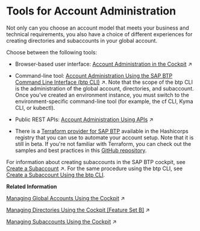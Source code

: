 <!-- loio6bdb3a7170b84254bfaf0df52a112980 -->

# Tools for Account Administration

Not only can you choose an account model that meets your business and technical requirements, you also have a choice of different experiences for creating directories and subaccounts in your global account.

Choose between the following tools:

-   Browser-based user interface: [Account Administration in the Cockpit](https://help.sap.com/viewer/65de2977205c403bbc107264b8eccf4b/Cloud/en-US/8061ecc529d74465b2b9566a634943ec.html "Learn about frequent administrative tasks you can perform using the SAP BTP cockpit, such as managing global accounts, directories, subaccounts, entitlements, and members.") :arrow_upper_right:

-   Command-line tool: [Account Administration Using the SAP BTP Command Line Interface (btp CLI)](https://help.sap.com/viewer/65de2977205c403bbc107264b8eccf4b/Cloud/en-US/7c6df2db6332419ea7a862191525377c.html "Use the SAP BTP command line interface (btp CLI) for all account administration tasks, such as creating or updating subaccounts, authorization management, and working with service brokers and platforms. It is an alternative to the SAP BTP cockpit for users who like to work in a terminal or want to automate operations using scripts.") :arrow_upper_right:. Note that the scope of the btp CLI is the administration of the global account, directories, and subaccount. Once you've created an environment instance, you must switch to the environment-specific command-line tool \(for example, the cf CLI, Kyma CLI, or kubectl\).

-   Public REST APIs: [Account Administration Using APIs](https://help.sap.com/viewer/65de2977205c403bbc107264b8eccf4b/Cloud/en-US/1c8db1483d914cd99047aac5280f61ea.html "SAP BTP provides REST APIs that enable you to perform administrative tasks on the global account, directory, and subaccount level, such as creating or updating subaccounts, monitoring usage information, managing access, and managing service resources.") :arrow_upper_right:

-   There is a [Terraform provider for SAP BTP](https://registry.terraform.io/providers/SAP/btp/latest) available in the Hashicorps registry that you can use to automate your account setup. Note that it is still in beta. If you're not familiar with Terraform, you can check out the samples and best practices in this [GitHub repository](https://github.com/SAP-samples/btp-terraform-samples).


For information about creating subaccounts in the SAP BTP cockpit, see [Create a Subaccount](https://help.sap.com/viewer/65de2977205c403bbc107264b8eccf4b/Cloud/en-US/05280a123d3044ae97457a25b3013918.html "Create subaccounts in your global account using the SAP BTP cockpit.") :arrow_upper_right:. For the same procedure using the btp CLI, see [Create a Subaccount Using the btp CLI](https://help.sap.com/docs/btp/btp-cli-command-reference/btp-create-accounts-subaccount).

**Related Information**  


[Managing Global Accounts Using the Cockpit](https://help.sap.com/viewer/65de2977205c403bbc107264b8eccf4b/Cloud/en-US/667f34ba9222450491c2b848cd17e189.html "Your SAP BTP global account is the entry point for managing the resources, landscape, and entitlements for your departments and projects in a self-service manner.") :arrow_upper_right:

[Managing Directories Using the Cockpit \[Feature Set B\]](https://help.sap.com/viewer/65de2977205c403bbc107264b8eccf4b/Cloud/en-US/f495ac1a62684affbff9f2629fe58bb0.html "Learn how to organize and manage your subaccounts according to your technical and business needs by using directories in the SAP BTP cockpit.") :arrow_upper_right:

[Managing Subaccounts Using the Cockpit](https://help.sap.com/viewer/65de2977205c403bbc107264b8eccf4b/Cloud/en-US/55d0b6d8b96846b8ae93b85194df0944.html "Learn how to structure a global account according to your organization’s and project’s requirements with regard to members, authorizations, and entitlements by managing subaccounts.") :arrow_upper_right:

